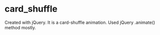 card_shuffle
============
Created with jQuery. It is a card-shuffle animation. 
Used jQuery .animate() method mostly.
